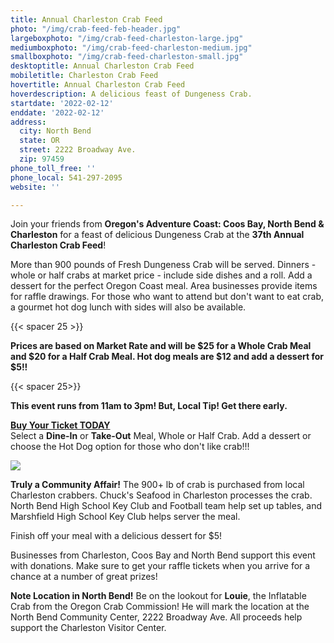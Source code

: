 ```yaml
---
title: Annual Charleston Crab Feed
photo: "/img/crab-feed-feb-header.jpg"
largeboxphoto: "/img/crab-feed-charleston-large.jpg"
mediumboxphoto: "/img/crab-feed-charleston-medium.jpg"
smallboxphoto: "/img/crab-feed-charleston-small.jpg"
desktoptitle: Annual Charleston Crab Feed
mobiletitle: Charleston Crab Feed
hovertitle: Annual Charleston Crab Feed
hoverdescription: A delicious feast of Dungeness Crab.
startdate: '2022-02-12'
enddate: '2022-02-12'
address:
  city: North Bend
  state: OR
  street: 2222 Broadway Ave.
  zip: 97459
phone_toll_free: ''
phone_local: 541-297-2095
website: ''

---
```

Join your friends from **Oregon's Adventure Coast: Coos Bay, North Bend & Charleston** for a feast of delicious Dungeness Crab at the **37th Annual Charleston Crab Feed**!

More than 900 pounds of Fresh Dungeness Crab will be served. Dinners - whole or half crabs at market price - include side dishes and a roll. Add a dessert for the perfect Oregon Coast meal. Area businesses provide items for raffle drawings. For those who want to attend but don't want to eat crab, a gourmet hot dog lunch with sides will also be available.

{{< spacer 25 >}}

**Prices are based on Market Rate and will be $25 for a Whole Crab Meal and $20 for a Half Crab Meal. Hot dog meals are $12 and add a dessert for $5!!**

{{< spacer 25>}}

**This event runs from 11am to 3pm!  But, Local Tip! Get there early.**

[**Buy Your Ticket TODAY**](https://www.eventbrite.com/e/37th-annual-charleston-crab-feed-tickets-228598854327)   
Select a **Dine-In** or **Take-Out** Meal, Whole or Half Crab. Add a dessert or choose the Hot Dog option for those who don't like crab!!!

![](/img/crabs-charters.jpg)

**Truly a Community Affair!** The 900+ lb of crab is purchased from local Charleston crabbers. Chuck's Seafood in Charleston processes the crab.  North Bend High School Key Club and Football team help set up tables, and Marshfield High School Key Club helps server the meal.

Finish off your meal with a delicious dessert for $5!

Businesses from Charleston, Coos Bay and North Bend support this event with donations. Make sure to get your raffle tickets when you arrive for a chance at a number of great prizes!

**Note Location in North Bend!** Be on the lookout for **Louie**, the Inflatable Crab from the Oregon Crab Commission! He will mark the location at the North Bend Community Center, 2222 Broadway Ave. All proceeds help support the Charleston Visitor Center.
